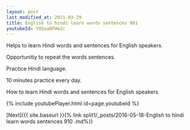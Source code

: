```yaml
---
layout: post
last_modified_at: 2021-03-29
title: English to hindi learn words sentences 901 
youtubeId: YOSoaOFHe2c
---
```

 
 
Helps to learn Hindi words and sentences for English speakers.

Opportunitiy to repeat the words sentences. 

Practice Hindi language. 
 
10 minutes practice every day. 
 
How to learn Hindi words and sentences for English speakers 
 
{% include youtubePlayer.html id=page.youtubeId %}
 
 
[Next]({{ site.baseurl }}{% link  split1/_posts/2016-05-18-English to hindi learn words sentences 910 .md%})
 
